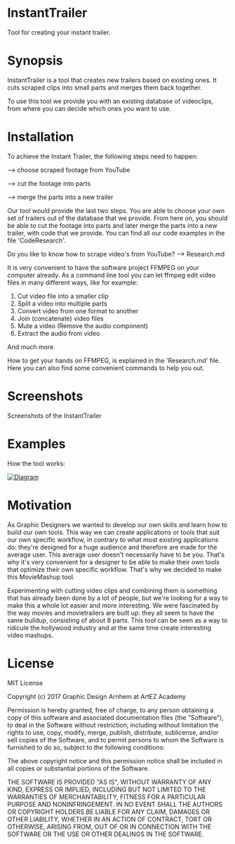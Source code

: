 # InstantTrailer
Tool for creating your instant trailer.

# Synopsis
InstantTrailer is a tool that creates new trailers based on existing ones.
It cuts scraped clips into small parts and merges them back together.


To use this tool we provide you with an existing database of videoclips, from where you can decide which ones you want to use.

# Installation
To achieve the Instant Trailer, the following steps need to happen:


--> choose scraped footage from YouTube

--> cut the footage into parts

--> merge the parts into a new trailer


Our tool would provide the last two steps. You are able to choose your own set of trailers out of the database that we provide. From here on, you should be able to cut the footage into parts and later merge the parts into a new trailer, with code that we provide. You can find all our code examples in the file 'CodeResearch'. 


Do you like to know how to scrape video's from YouTube? --> Research.md


It is very convenient to have the software project FFMPEG on your computer already. As a command line tool you can let ffmpeg edit video files in many different ways, like for example:
1. Cut video file into a smaller clip
2. Split a video into multiple parts
3. Convert video from one format to another
4. Join (concatenate) video files
5. Mute a video (Remove the audio component)
6. Extract the audio from video

And much more.


How to get your hands on FFMPEG, is explained in the 'Research.md' file. Here you can also find some convenient commands to help you out. 

# Screenshots
Screenshots of the InstantTrailer

# Examples
How the tool works:

<a href="http://nl.tinypic.com?ref=6rht9z" target="_blank"><img src="http://i65.tinypic.com/6rht9z.jpg" border="0" alt="Diagram"></a>

# Motivation
As Graphic Designers we wanted to develop our own skills and learn how to build our own tools. This way we can create applications or tools that suit our own specific workflow, in contrary to what most existing applications do: they're designed for a huge audience and therefore are made for the average user. This average user doesn't necessarily have to be you. That's why it's very convenient for a designer to be able to make their own tools that optimize their own specific workflow. 
That's why we decided to make this MovieMashup tool. 

Experimenting with cutting video clips and combining them is something that has already been done by a lot of people, but we're looking for a way to make this a whole lot easier and more interesting. 
We were fascinated by the way movies and movietrailers are built up: they all seem to have the same buildup, consisting of about 8 parts. This tool can be seen as a way to ridicule the hollywood industry and at the same time create interesting video mashups.

# License 
MIT License

Copyright (c) 2017 Graphic Design Arnhem at ArtEZ Academy

Permission is hereby granted, free of charge, to any person obtaining a copy
of this software and associated documentation files (the "Software"), to deal
in the Software without restriction, including without limitation the rights
to use, copy, modify, merge, publish, distribute, sublicense, and/or sell
copies of the Software, and to permit persons to whom the Software is
furnished to do so, subject to the following conditions:

The above copyright notice and this permission notice shall be included in all
copies or substantial portions of the Software.

THE SOFTWARE IS PROVIDED "AS IS", WITHOUT WARRANTY OF ANY KIND, EXPRESS OR
IMPLIED, INCLUDING BUT NOT LIMITED TO THE WARRANTIES OF MERCHANTABILITY,
FITNESS FOR A PARTICULAR PURPOSE AND NONINFRINGEMENT. IN NO EVENT SHALL THE
AUTHORS OR COPYRIGHT HOLDERS BE LIABLE FOR ANY CLAIM, DAMAGES OR OTHER
LIABILITY, WHETHER IN AN ACTION OF CONTRACT, TORT OR OTHERWISE, ARISING FROM,
OUT OF OR IN CONNECTION WITH THE SOFTWARE OR THE USE OR OTHER DEALINGS IN THE
SOFTWARE.

